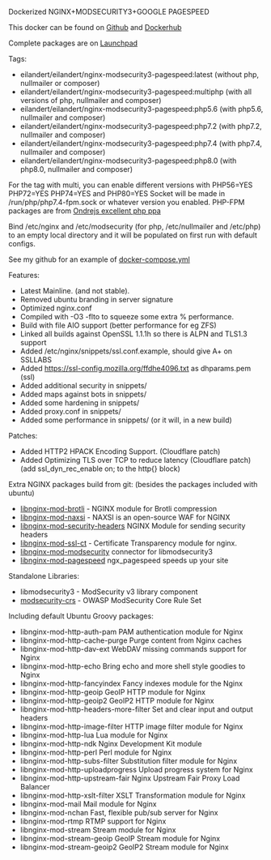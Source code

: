 Dockerized NGINX+MODSECURITY3+GOOGLE PAGESPEED

This docker can be found on [Github](https://github.com/eilandert/dockerized/tree/master/nginx-proxy-modsecurity-pagespeed) and [Dockerhub](https://hub.docker.com/r/eilandert/nginx-modsecurity3-pagespeed)

Complete packages are on [Launchpad](https://launchpad.net/~eilander/+archive/ubuntu/nginx)

Tags:

- eilandert/eilandert/nginx-modsecurity3-pagespeed:latest (without php, nullmailer or composer)
- eilandert/eilandert/nginx-modsecurity3-pagespeed:multiphp (with all versions of php, nullmailer and composer)
- eilandert/eilandert/nginx-modsecurity3-pagespeed:php5.6 (with php5.6, nullmailer and composer)
- eilandert/eilandert/nginx-modsecurity3-pagespeed:php7.2 (with php7.2, nullmailer and composer)
- eilandert/eilandert/nginx-modsecurity3-pagespeed:php7.4 (with php7.4, nullmailer and composer)
- eilandert/eilandert/nginx-modsecurity3-pagespeed:php8.0 (with php8.0, nullmailer and composer)

For the tag with multi, you can enable different versions with PHP56=YES PHP72=YES PHP74=YES and PHP80=YES
Socket will be made in /run/php/php7.4-fpm.sock or whatever version you enabled.
PHP-FPM packages are from [Ondrejs excellent php ppa](https://launchpad.net/~ondrej/+archive/ubuntu/php)

Bind /etc/nginx and /etc/modsecurity (for php, /etc/nullmailer and /etc/php) to an empty local directory and it will be populated on first run with default configs.

See my github for an example of [docker-compose.yml](https://github.com/eilandert/dockerized/blob/master/nginx-proxy-modsecurity-pagespeed/docker-compose.yml)

Features:

- Latest Mainline. (and not stable).
- Removed ubuntu branding in server signature
- Optimized nginx.conf
- Compiled with -O3 -flto to squeeze some extra % performance.
- Build with file AIO support (better performance for eg ZFS)
- Linked all builds against OpenSSL 1.1.1h so there is ALPN and TLS1.3 support
- Added /etc/nginx/snippets/ssl.conf.example, should give A+ on SSLLABS
- Added https://ssl-config.mozilla.org/ffdhe4096.txt as dhparams.pem (ssl)
- Added additional security in snippets/
- Added maps against bots in snippets/
- Added some hardening in snippets/
- Added proxy.conf in snippets/
- Added some performance in snippets/ (or it will, in a new build)

Patches:

- Added HTTP2 HPACK Encoding Support. (Cloudflare patch)
- Added Optimizing TLS over TCP to reduce latency (Cloudflare patch)
  (add ssl_dyn_rec_enable on; to the http{} block)

Extra NGINX packages build from git: (besides the packages included with ubuntu)

- [libnginx-mod-brotli](https://github.com/google/ngx_brotli) - NGINX module for Brotli compression
- [libnginx-mod-naxsi](https://github.com/nbs-system/naxsi) - NAXSI is an open-source WAF for NGINX
- [libnginx-mod-security-headers](https://github.com/GetPageSpeed/ngx_security_headers) NGINX Module for sending security headers
- [libnginx-mod-ssl-ct](https://github.com/grahamedgecombe/nginx-ct) - Certificate Transparency module for nginx.
- [libnginx-mod-modsecurity](https://github.com/SpiderLabs/ModSecurity-nginx) connector for libmodsecurity3
- [libnginx-mod-pagespeed](https://www.modpagespeed.com/doc/) ngx_pagespeed speeds up your site

Standalone Libraries:

- libmodsecurity3 - ModSecurity v3 library component
- [modsecurity-crs](https://coreruleset.org) - OWASP ModSecurity Core Rule Set

Including default Ubuntu Groovy packages:

- libnginx-mod-http-auth-pam PAM authentication module for Nginx
- libnginx-mod-http-cache-purge Purge content from Nginx caches
- libnginx-mod-http-dav-ext WebDAV missing commands support for Nginx
- libnginx-mod-http-echo Bring echo and more shell style goodies to Nginx
- libnginx-mod-http-fancyindex Fancy indexes module for the Nginx
- libnginx-mod-http-geoip GeoIP HTTP module for Nginx
- libnginx-mod-http-geoip2 GeoIP2 HTTP module for Nginx
- libnginx-mod-http-headers-more-filter Set and clear input and output headers
- libnginx-mod-http-image-filter HTTP image filter module for Nginx
- libnginx-mod-http-lua Lua module for Nginx
- libnginx-mod-http-ndk Nginx Development Kit module
- libnginx-mod-http-perl Perl module for Nginx
- libnginx-mod-http-subs-filter Substitution filter module for Nginx
- libnginx-mod-http-uploadprogress Upload progress system for Nginx
- libnginx-mod-http-upstream-fair Nginx Upstream Fair Proxy Load Balancer
- libnginx-mod-http-xslt-filter XSLT Transformation module for Nginx
- libnginx-mod-mail Mail module for Nginx
- libnginx-mod-nchan Fast, flexible pub/sub server for Nginx
- libnginx-mod-rtmp RTMP support for Nginx
- libnginx-mod-stream Stream module for Nginx
- libnginx-mod-stream-geoip GeoIP Stream module for Nginx
- libnginx-mod-stream-geoip2 GeoIP2 Stream module for Nginx
